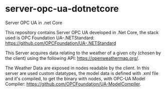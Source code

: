 # server-opc-ua-dotnetcore
Server OPC UA in .net Core

This repository contains Server OPC UA developed in  .Net Core, the stack used is OPC Foundation UA-.NETStandard: https://github.com/OPCFoundation/UA-.NETStandard

This Server acquires data relating to the weather of a given city (chosen by the client) using the following API: 
https://openweathermap.org/. 

The Weather Data are exposed in nodes readable by the client.  In this server are used custom datatypes, the model data is defined with .xml file and it's compiled, to get the binary with nodes, with OPC-UA Model Compiler: 
https://github.com/OPCFoundation/UA-ModelCompiler. 




